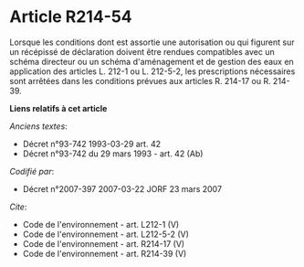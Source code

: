 # Article R214-54

Lorsque les conditions dont est assortie une autorisation ou qui figurent sur un récépissé de déclaration doivent être
rendues compatibles avec un schéma directeur ou un schéma d'aménagement et de gestion des eaux en application des articles L.
212-1 ou L. 212-5-2, les prescriptions nécessaires sont arrêtées dans les conditions prévues aux articles R. 214-17 ou R.
214-39.

**Liens relatifs à cet article**

_Anciens textes_:

  - Décret n°93-742 1993-03-29 art. 42
  - Décret n°93-742 du 29 mars 1993 - art. 42 (Ab)

_Codifié par_:

  - Décret n°2007-397 2007-03-22 JORF 23 mars 2007

_Cite_:

  - Code de l'environnement - art. L212-1 (V)
  - Code de l'environnement - art. L212-5-2 (V)
  - Code de l'environnement - art. R214-17 (V)
  - Code de l'environnement - art. R214-39 (V)
